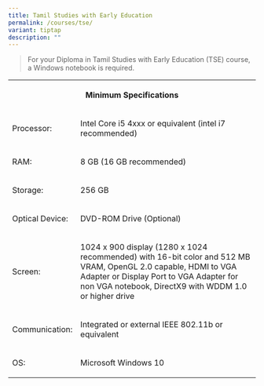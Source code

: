 ```yaml
---
title: Tamil Studies with Early Education
permalink: /courses/tse/
variant: tiptap
description: ""
---
```

<blockquote>
<p>For your Diploma in Tamil Studies with Early Education (TSE) course, a
Windows notebook is required.</p>
</blockquote>
<table>
<tbody>
<tr>
<th rowspan="1" colspan="2">
<p>Minimum Specifications</p>
</th>
</tr>
<tr>
<td rowspan="1" colspan="1">
<p>Processor:</p>
</td>
<td rowspan="1" colspan="1">
<p>Intel Core i5 4xxx or equivalent (intel i7 recommended)</p>
</td>
</tr>
<tr>
<td rowspan="1" colspan="1">
<p>RAM:</p>
</td>
<td rowspan="1" colspan="1">
<p>8 GB (16 GB recommended)</p>
</td>
</tr>
<tr>
<td rowspan="1" colspan="1">
<p>Storage:</p>
</td>
<td rowspan="1" colspan="1">
<p>256 GB</p>
</td>
</tr>
<tr>
<td rowspan="1" colspan="1">
<p>Optical Device:</p>
</td>
<td rowspan="1" colspan="1">
<p>DVD-ROM Drive (Optional)</p>
</td>
</tr>
<tr>
<td rowspan="1" colspan="1">
<p>Screen:</p>
</td>
<td rowspan="1" colspan="1">
<p>1024 x 900 display (1280 x 1024 recommended) with 16-bit color and 512
MB VRAM, OpenGL 2.0 capable, HDMI to VGA Adapter or Display Port to VGA
Adapter for non VGA notebook, DirectX9 with WDDM 1.0 or higher drive</p>
</td>
</tr>
<tr>
<td rowspan="1" colspan="1">
<p>Communication:</p>
</td>
<td rowspan="1" colspan="1">
<p>Integrated or external IEEE 802.11b or equivalent</p>
</td>
</tr>
<tr>
<td rowspan="1" colspan="1">
<p>OS:</p>
</td>
<td rowspan="1" colspan="1">
<p>Microsoft Windows 10</p>
</td>
</tr>
</tbody>
</table>
<p></p>